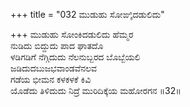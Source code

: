 +++
title = "032 ಮುಡುಹು ಸೋಙ್ಕಿದಡುಲಿದು"

+++
ಮುಡುಹು ಸೋಂಕಿದಡುಲಿದು ಹೆಮ್ಮರ  
ನುಡಿದು ಬಿದ್ದುದು ಪಾದ ಘಾತದೊ  
ಳಡಿಗಡಿಗೆ ನೆಗ್ಗಿದುದು ನೆಲನುಬ್ಬರದ ಬೊಬ್ಬೆಯಲಿ   
ಜಡಿದುದಬುಜಭವಾಂಡವೆನಲವ  
ಗಡೆಯ ಭೀಮನ ಕಳಕಳಕೆ ಕಿವಿ        
ಯೊಡೆದು ತಿಳಿದುದು ನಿದ್ರೆ ಮುರಿದಿಕ್ಕೆಯ ಮಹೋರಗನ      ॥32॥